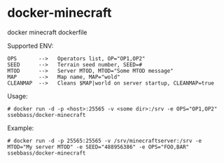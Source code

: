 # docker-minecraft
docker minecraft dockerfile

Supported ENV:
```
OPS       -->   Operators list, OP="OP1,OP2"
SEED      -->   Terrain seed number, SEED=#
MTOD      -->   Server MTOD, MTOD="Some MTOD message"
MAP       -->   Map name, MAP="wold"
CLEANMAP  -->   Cleans $MAP|world on server startup, CLEANMAP=true
```

Usage:
```
# docker run -d -p <host>:25565 -v <some dir>:/srv -e OPS="OP1,OP2" ssebbass/docker-minecraft
```

Example:
```
# docker run -d -p 25565:25565 -v /srv/minecraftserver:/srv -e MTOD="My server MTOD" -e SEED="488956386" -e OPS="FOO,BAR" ssebbass/docker-minecraft
```
